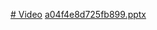 [# Video](https://youtu.be/jv-GLVAjzqU)
[a04f4e8d725fb899.pptx](https://github.com/Voduckra/1234/files/11670737/a04f4e8d725fb899.pptx)

